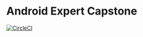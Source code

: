 # Android Expert Capstone

[![CircleCI](https://dl.circleci.com/status-badge/img/circleci/MQRQYDj3mh96cifzY75SmF/RhdL4K5f3jw3RT5GcqcxZG/tree/main.svg?style=svg)](https://dl.circleci.com/status-badge/redirect/circleci/MQRQYDj3mh96cifzY75SmF/RhdL4K5f3jw3RT5GcqcxZG/tree/main)
